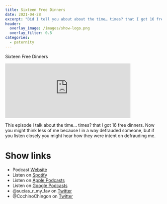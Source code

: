 ```yaml
---
title: Sixteen Free Dinners
date: 2021-04-28
excerpt: "Did I tell you about about the time… times? that I got 16 free dinners"
header:
  overlay_image: /images/show-logo.png
  overlay_filter: 0.5
categories:
  - paternity
---
```


Sixteen Free Dinners

<iframe src="https://open.spotify.com/embed-podcast/episode/5QrPg5Hn0Eww8CrswzB9ZM" width="80%" height="175" frameborder="0" allowtransparency="true" allow="encrypted-media"></iframe>

This episode I talk about the time… times? that I got 16 free dinners.
Now you might think less of me because I in a way defrauded someone, but if you listen closely you might hear how they were intent on defrauding me.

# Show links

* <i class='fas fa-link'></i>Podcast [Website](https://sucias.xyz)
* <i class='fab fa-spotify'></i>Listen on [Spotify](https://open.spotify.com/show/3XjoipCU3QzeIaQAAQpBdW)
* <i class='fas fa-podcast'></i>Listen on [Apple Podcasts](https://podcasts.apple.com/us/podcast/sucias-are-my-favorite/id1548173787)
* <i class='fab fa-google-play'></i>Listen on [Google Podcasts](https://podcasts.google.com/feed/aHR0cHM6Ly9hbmNob3IuZm0vcy80MjI0YzYzYy9wb2RjYXN0L3Jzcw==)
* <i class='fab fa-twitter'></i>@sucias_r_my_fav on [Twitter](https://twitter.com/sucias_r_my_fav)
* <i class='fab fa-twitter'></i>@CochinoChingon on [Twitter](https://twitter.com/cochinochingon)
